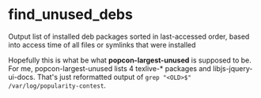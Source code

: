 # find_unused_debs
Output list of installed deb packages sorted in last-accessed order, based into access time of all files or symlinks that were installed

Hopefully this is what be what **popcon-largest-unused** is supposed to be. For me, popcon-largest-unused lists 4 texlive-* packages and libjs-jquery-ui-docs. That's just reformatted output of `grep "<OLD>$" /var/log/popularity-contest`.
